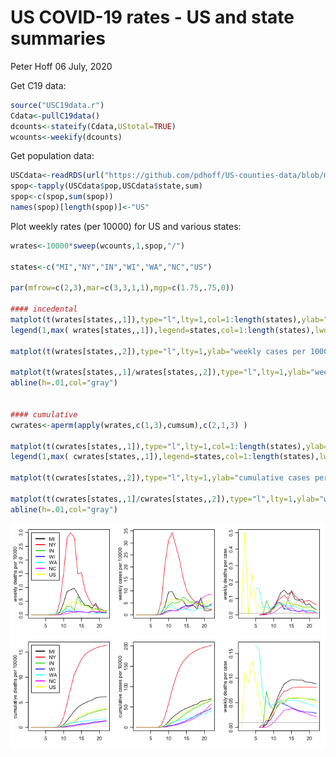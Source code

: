 US COVID-19 rates - US and state summaries
================
Peter Hoff
06 July, 2020

Get C19 data:

``` r
source("USC19data.r")
Cdata<-pullC19data() 
dcounts<-stateify(Cdata,UStotal=TRUE) 
wcounts<-weekify(dcounts) 
```

Get population data:

``` r
USCdata<-readRDS(url("https://github.com/pdhoff/US-counties-data/blob/master/UScounties.rds?raw=true"))  
spop<-tapply(USCdata$pop,USCdata$state,sum)
spop<-c(spop,sum(spop))
names(spop)[length(spop)]<-"US" 
```

Plot weekly rates (per 10000) for US and various states:

``` r
wrates<-10000*sweep(wcounts,1,spop,"/")

states<-c("MI","NY","IN","WI","WA","NC","US") 

par(mfrow=c(2,3),mar=c(3,3,1,1),mgp=c(1.75,.75,0))

#### incedental
matplot(t(wrates[states,,1]),type="l",lty=1,col=1:length(states),ylab="weekly deaths per 10000") 
legend(1,max( wrates[states,,1]),legend=states,col=1:length(states),lwd=2) 

matplot(t(wrates[states,,2]),type="l",lty=1,ylab="weekly cases per 10000",col=1:length(states)) 

matplot(t(wrates[states,,1]/wrates[states,,2]),type="l",lty=1,ylab="weekly deaths per case",col=1:length(states)) 
abline(h=.01,col="gray") 


#### cumulative 
cwrates<-aperm(apply(wrates,c(1,3),cumsum),c(2,1,3) )

matplot(t(cwrates[states,,1]),type="l",lty=1,col=1:length(states),ylab="cumulative deaths per 10000")
legend(1,max( cwrates[states,,1]),legend=states,col=1:length(states),lwd=2) 

matplot(t(cwrates[states,,2]),type="l",lty=1,ylab="cumulative cases per 10000",col=1:length(states))

matplot(t(cwrates[states,,1]/cwrates[states,,2]),type="l",lty=1,ylab="weekly deaths per case",col=1:length(states))  
abline(h=.01,col="gray") 
```

![](demo3_files/figure-gfm/unnamed-chunk-3-1.png)<!-- -->

